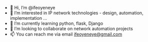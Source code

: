 - 👋 Hi, I’m @ifeoyeneye
- 👀 I’m interested in IP network technologies - design, automation, implementation ...
- 🌱 I’m currently learning python, flask, Django
- 💞️ I’m looking to collaborate on network automation projects
- 📫 You can reach me via email ifeoyeneye@gmail.com

<!---
ifeoyeneye/ifeoyeneye is a ✨ special ✨ repository because its `README.md` (this file) appears on your GitHub profile.
You can click the Preview link to take a look at your changes.
--->

